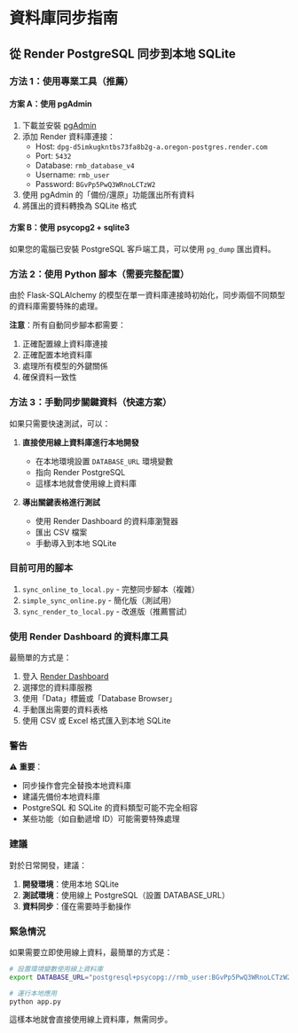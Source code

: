 # 資料庫同步指南

## 從 Render PostgreSQL 同步到本地 SQLite

### 方法 1：使用專業工具（推薦）

#### 方案 A：使用 pgAdmin
1. 下載並安裝 [pgAdmin](https://www.pgadmin.org/)
2. 添加 Render 資料庫連接：
   - Host: `dpg-d5imkugkntbs73fa8b2g-a.oregon-postgres.render.com`
   - Port: `5432`
   - Database: `rmb_database_v4`
   - Username: `rmb_user`
   - Password: `BGvPp5PwQ3WRnoLCTzW2`
3. 使用 pgAdmin 的「備份/還原」功能匯出所有資料
4. 將匯出的資料轉換為 SQLite 格式

#### 方案 B：使用 psycopg2 + sqlite3
如果您的電腦已安裝 PostgreSQL 客戶端工具，可以使用 `pg_dump` 匯出資料。

### 方法 2：使用 Python 腳本（需要完整配置）

由於 Flask-SQLAlchemy 的模型在單一資料庫連接時初始化，同步兩個不同類型的資料庫需要特殊的處理。

**注意**：所有自動同步腳本都需要：
1. 正確配置線上資料庫連接
2. 正確配置本地資料庫
3. 處理所有模型的外鍵關係
4. 確保資料一致性

### 方法 3：手動同步關鍵資料（快速方案）

如果只需要快速測試，可以：

1. **直接使用線上資料庫進行本地開發**
   - 在本地環境設置 `DATABASE_URL` 環境變數
   - 指向 Render PostgreSQL
   - 這樣本地就會使用線上資料庫

2. **導出關鍵表格進行測試**
   - 使用 Render Dashboard 的資料庫瀏覽器
   - 匯出 CSV 檔案
   - 手動導入到本地 SQLite

### 目前可用的腳本

1. `sync_online_to_local.py` - 完整同步腳本（複雜）
2. `simple_sync_online.py` - 簡化版（測試用）
3. `sync_render_to_local.py` - 改進版（推薦嘗試）

### 使用 Render Dashboard 的資料庫工具

最簡單的方式是：

1. 登入 [Render Dashboard](https://dashboard.render.com/)
2. 選擇您的資料庫服務
3. 使用「Data」標籤或「Database Browser」
4. 手動匯出需要的資料表格
5. 使用 CSV 或 Excel 格式匯入到本地 SQLite

### 警告

⚠️ **重要**：
- 同步操作會完全替換本地資料庫
- 建議先備份本地資料庫
- PostgreSQL 和 SQLite 的資料類型可能不完全相容
- 某些功能（如自動遞增 ID）可能需要特殊處理

### 建議

對於日常開發，建議：
1. **開發環境**：使用本地 SQLite
2. **測試環境**：使用線上 PostgreSQL（設置 DATABASE_URL）
3. **資料同步**：僅在需要時手動操作

### 緊急情況

如果需要立即使用線上資料，最簡單的方式是：

```bash
# 設置環境變數使用線上資料庫
export DATABASE_URL="postgresql+psycopg://rmb_user:BGvPp5PwQ3WRnoLCTzW2@dpg-d5imkugkntbs73fa8b2g-a.oregon-postgres.render.com/rmb_database_v4"

# 運行本地應用
python app.py
```

這樣本地就會直接使用線上資料庫，無需同步。

